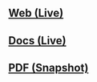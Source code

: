 ## [Web (Live)](https://docs.google.com/document/d/e/2PACX-1vS3JMnqusLJqw75U9HO5uXMHGEBwPx-HXJlbqDRZafvBcVOEPeVX6xG6KSrw9aUhO5S2nxDuTwX-mvZ/pub)

## [Docs (Live)](https://docs.google.com/document/d/1DMt0fx-yK2s1m96U7qeSZvE8jr-K0sN65rcRd9iabVE/edit?usp=sharing)

## [PDF (Snapshot)](https://github.com/Yoshimitsu706/Yosh/blob/master/folder1/A-04%20Basic%20RLC%20Filters.pdf)
